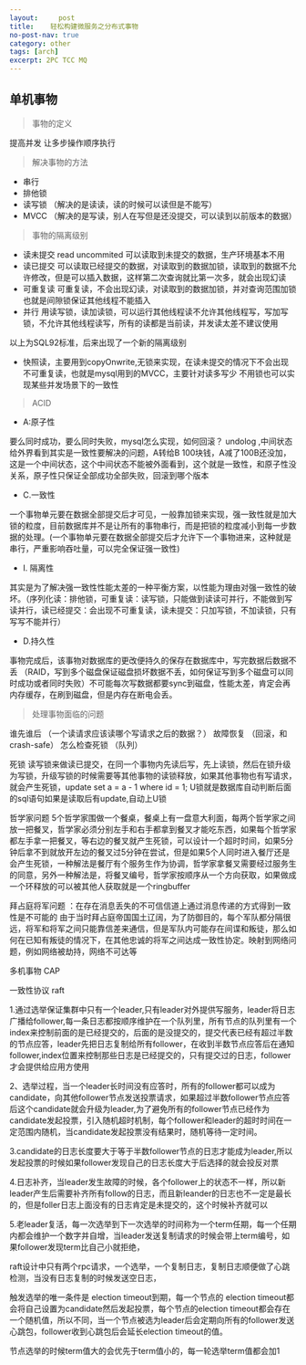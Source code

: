 ```yaml
---
layout:     post
title:    轻松构建微服务之分布式事物
no-post-nav: true
category: other
tags: [arch]
excerpt: 2PC TCC MQ
---
```


## 单机事物

> 事物的定义

提高并发
     让多步操作顺序执行

> 解决事物的方法

- 串行
- 排他锁
- 读写锁   （解决的是读读，读的时候可以读但是不能写）
- MVCC    （解决的是写读，别人在写但是还没提交，可以读到以前版本的数据）

> 事物的隔离级别

- 读未提交 read uncommited 可以读取到未提交的数据，生产环境基本不用
- 读已提交  可以读取已经提交的数据，对读取到的数据加锁，读取到的数据不允许修改，但是可以插入数据，这样第二次查询就比第一次多，就会出现幻读
- 可重复读  可重复读，不会出现幻读，对读取到的数据加锁，并对查询范围加锁也就是间隙锁保证其他线程不能插入
- 并行  用读写锁，读加读锁，可以运行其他线程读不允许其他线程写，写加写锁，不允许其他线程读写，所有的读都是当前读，并发读太差不建议使用

以上为SQL92标准，后来出现了一个新的隔离级别
- 快照读，主要用到copyOnwrite,无锁来实现，在读未提交的情况下不会出现不可重复读，也就是mysql用到的MVCC，主要针对读多写少  不用锁也可以实现某些并发场景下的一致性



> ACID

- A:原子性

要么同时成功，要么同时失败，mysql怎么实现，如何回滚？  undolog  ,中间状态给外界看到其实是一致性要解决的问题，A转给B 100块钱，A减了100B还没加，这是一个中间状态，这个中间状态不能被外面看到，这个就是一致性，和原子性没关系，原子性只保证全部成功全部失败，回滚到哪个版本

- C.一致性

一个事物单元要在数据全部提交后才可见，一般靠加锁来实现，强一致性就是加大锁的粒度，目前数据库并不是让所有的事物串行，而是把锁的粒度减小到每一步数据的处理。(一个事物单元要在数据全部提交后才允许下一个事物进来，这种就是串行，严重影响吞吐量，可以完全保证强一致性)

- I. 隔离性

其实是为了解决强一致性性能太差的一种平衡方案，以性能为理由对强一致性的破坏。（序列化读：排他锁，可重复读：读写锁，只能做到读读可并行，不能做到写读并行，读已经提交：会出现不可重复读，读未提交：只加写锁，不加读锁，只有写写不能并行）

- D.持久性

事物完成后，该事物对数据库的更改便持久的保存在数据库中，写完数据后数据不丢 （RAID，写到多个磁盘保证磁盘损坏数据不丢，如何保证写到多个磁盘可以同时成功或者同时失败）不可能每次写数据都要sync到磁盘，性能太差，肯定会再内存缓存，在刷到磁盘，但是内存在断电会丢。

> 处理事物面临的问题

谁先谁后 （一个读请求应该读哪个写请求之后的数据？）
故障恢复 （回滚，和crash-safe）
怎么检查死锁 （队列）



死锁
    读写锁来做读已提交，在同一个事物内先读后写，先上读锁，然后在锁升级为写锁，升级写锁的时候需要等其他事物的读锁释放，如果其他事物也有写请求，就会产生死锁，update set a = a - 1 where id = 1;  U锁就是数据库自动判断后面的sql语句如果是读取后有update,自动上U锁

哲学家问题
    5个哲学家围做一个餐桌，餐桌上有一盘意大利面，每两个哲学家之间放一把餐叉，哲学家必须分别左手和右手都拿到餐叉才能吃东西，如果每个哲学家都左手拿一把餐叉，等右边的餐叉就产生死锁，可以设计一个超时时间，如果5分钟后拿不到就放开左边的餐叉过5分钟在尝试，但是如果5个人同时进入餐厅还是会产生死锁，一种解法是餐厅有个服务生作为协调，哲学家拿餐叉需要经过服务生的同意，另外一种解法是，将餐叉编号，哲学家按顺序从一个方向获取，如果做成一个环释放的可以被其他人获取就是一个ringbuffer

拜占庭将军问题  ：在存在消息丢失的不可信信道上通过消息传递的方式得到一致性是不可能的
    由于当时拜占庭帝国国土辽阔，为了防御目的，每个军队都分隔很远，将军和将军之间只能靠信差来通信，但是军队内可能存在间谍和叛徒，那么如何在已知有叛徒的情况下，在其他忠诚的将军之间达成一致性协定。映射到网络问题，例如网络被劫持，网络不可达等


多机事物
CAP

一致性协议 raft

1.通过选举保证集群中只有一个leader,只有leader对外提供写服务，leader将日志广播给follower,每一条日志都按顺序维护在一个队列里，所有节点的队列里有一个index来控制前面的是已经提交的，后面的是没提交的，提交代表已经有超过半数的节点应答，leader先把日志复制给所有follower，在收到半数节点应答后在通知follower,index位置来控制那些日志是已经提交的，只有提交过的日志，follower才会提供给应用方使用

2、选举过程，当一个leader长时间没有应答时，所有的follower都可以成为candidate，向其他follower节点发送投票请求，如果超过半数follower节点应答后这个candidate就会升级为leader,为了避免所有的follower节点已经作为candidate发起投票，引入随机超时机制，每个follower和leader的超时时间在一定范围内随机，当candidate发起投票没有结果时，随机等待一定时间。

3.candidate的日志长度要大于等于半数follower节点的日志才能成为leader,所以发起投票的时候如果follower发现自己的日志长度大于后选择的就会投反对票

4.日志补齐，当leader发生故障的时候，各个follower上的状态不一样，所以新leader产生后需要补齐所有follow的日志，而且新leander的日志也不一定是最长的，但是foller日志上面没有的日志肯定是未提交的，这个时候补齐就可以

5.老leader复活，每一次选举到下一次选举的时间称为一个term任期，每一个任期内都会维护一个数字并自增，当leader发送复制请求的时候会带上term编号，如果follower发现term比自己小就拒绝，


raft设计中只有两个rpc请求，一个选举，一个复制日志，复制日志顺便做了心跳检测，当没有日志复制的时候发送空日志，


触发选举的唯一条件是 election timeout到期，每一个节点的 election timeout都会将自己设置为candidate然后发起投票，每个节点的election timeout都会存在一个随机值，所以不同，当一个节点被选为leader后会定期向所有的follower发送心跳包，follower收到心跳包后会延长election timeout的值。

节点选举的时候term值大的会优先于term值小的，每一轮选举term值都会加1
